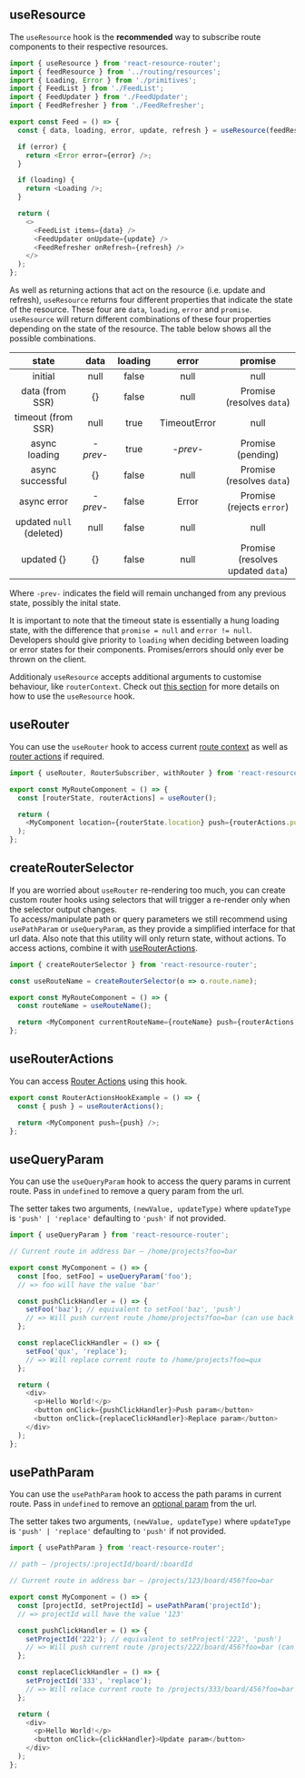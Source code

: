 ## useResource

The `useResource` hook is the **recommended** way to subscribe route components to their respective resources.

```js
import { useResource } from 'react-resource-router';
import { feedResource } from '../routing/resources';
import { Loading, Error } from './primitives';
import { FeedList } from './FeedList';
import { FeedUpdater } from './FeedUpdater';
import { FeedRefresher } from './FeedRefresher';

export const Feed = () => {
  const { data, loading, error, update, refresh } = useResource(feedResource);

  if (error) {
    return <Error error={error} />;
  }

  if (loading) {
    return <Loading />;
  }

  return (
    <>
      <FeedList items={data} />
      <FeedUpdater onUpdate={update} />
      <FeedRefresher onRefresh={refresh} />
    </>
  );
};
```

As well as returning actions that act on the resource (i.e. update and refresh), `useResource` returns four different properties that indicate the state of the resource. These four are `data`, `loading`, `error` and `promise`. `useResource` will return different combinations of these four properties depending on the state of the resource. The table below shows all the possible combinations.

|           state              |    data   | loading |     error     | promise                           |
| :--------------------------: | :-------: | :-----: | :-----------: | :-------------------------------: |
|     initial                  |    null   |  false  |     null      |  null                             |
|     data (from SSR)          |     {}    |  false  |     null      | Promise (resolves `data`)         |
|     timeout (from SSR)       |    null   |  true   | TimeoutError  |  null                             |
|     async loading            | _-prev-_  |  true   | _-prev-_      | Promise (pending)                 |
|     async successful         |     {}    |  false  |     null      | Promise (resolves `data`)         |
|     async error              | _-prev-_  |  false  | Error         | Promise (rejects `error`)         |
|     updated `null` (deleted) |    null   |  false  |     null      |  null                             |
|     updated {}               |    {}     |  false  |     null      | Promise (resolves updated `data`) |

Where `-prev-` indicates the field will remain unchanged from any previous state, possibly the inital state.

It is important to note that the timeout state is essentially a hung loading state, with the difference that `promise = null` and `error != null`. Developers should give priority to `loading` when deciding between loading or error states for their components. Promises/errors should only ever be thrown on the client.

Additionaly `useResource` accepts additional arguments to customise behaviour, like `routerContext`.
Check out [this section](../resources/usage.md) for more details on how to use the `useResource` hook.

## useRouter

You can use the `useRouter` hook to access current [route context](./components.md#routecomponent-props) as well as [router actions](./components.md#routeractions) if required.

```js
import { useRouter, RouterSubscriber, withRouter } from 'react-resource-router';

export const MyRouteComponent = () => {
  const [routerState, routerActions] = useRouter();

  return (
    <MyComponent location={routerState.location} push={routerActions.push} />
  );
};
```

## createRouterSelector

If you are worried about `useRouter` re-rendering too much, you can create custom router hooks using selectors that will trigger a re-render only when the selector output changes.  
To access/manipulate path or query parameters we still recommend using `usePathParam` or `useQueryParam`, as they provide a simplified interface for that url data.
Also note that this utility will only return state, without actions. To access actions, combine it with [useRouterActions](#userouteractions).

```js
import { createRouterSelector } from 'react-resource-router';

const useRouteName = createRouterSelector(o => o.route.name);

export const MyRouteComponent = () => {
  const routeName = useRouteName();

  return <MyComponent currentRouteName={routeName} push={routerActions.push} />;
};
```

## useRouterActions

You can access [Router Actions](#routeractions) using this hook.

```js
export const RouterActionsHookExample = () => {
  const { push } = useRouterActions();

  return <MyComponent push={push} />;
};
```

## useQueryParam

You can use the `useQueryParam` hook to access the query params in current route. Pass in `undefined` to remove a query param from the url.

The setter takes two arguments, `(newValue, updateType)` where `updateType` is `'push' | 'replace'` defaulting to `'push'` if not provided.

```js
import { useQueryParam } from 'react-resource-router';

// Current route in address bar — /home/projects?foo=bar

export const MyComponent = () => {
  const [foo, setFoo] = useQueryParam('foo');
  // => foo will have the value 'bar'

  const pushClickHandler = () => {
    setFoo('baz'); // equivalent to setFoo('baz', 'push')
    // => Will push current route /home/projects?foo=bar (can use back button)
  };

  const replaceClickHandler = () => {
    setFoo('qux', 'replace');
    // => Will replace current route to /home/projects?foo=qux
  };

  return (
    <div>
      <p>Hello World!</p>
      <button onClick={pushClickHandler}>Push param</button>
      <button onClick={replaceClickHandler}>Replace param</button>
    </div>
  );
};
```

## usePathParam

You can use the `usePathParam` hook to access the path params in current route. Pass in `undefined` to remove an [optional param](https://github.com/pillarjs/path-to-regexp#optional) from the url.

The setter takes two arguments, `(newValue, updateType)` where `updateType` is `'push' | 'replace'` defaulting to `'push'` if not provided.

```js
import { usePathParam } from 'react-resource-router';

// path — /projects/:projectId/board/:boardId

// Current route in address bar — /projects/123/board/456?foo=bar

export const MyComponent = () => {
  const [projectId, setProjectId] = usePathParam('projectId');
  // => projectId will have the value '123'

  const pushClickHandler = () => {
    setProjectId('222'); // equivalent to setProject('222', 'push')
    // => Will push current route /projects/222/board/456?foo=bar (can use back button)
  };

  const replaceClickHandler = () => {
    setProjectId('333', 'replace');
    // => Will relace current route to /projects/333/board/456?foo=bar
  };

  return (
    <div>
      <p>Hello World!</p>
      <button onClick={clickHandler}>Update param</button>
    </div>
  );
};
```
